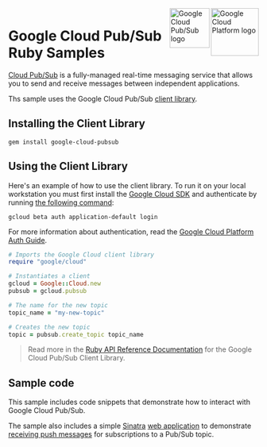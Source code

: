 <img src="https://avatars2.githubusercontent.com/u/2810941?v=3&s=96" alt="Google Cloud Platform logo" title="Google Cloud Platform" align="right" height="96" width="96"/>

<img src="https://cloud.google.com/_static/images/cloud/products/logos/svg/pubsub.svg" height="80" width="80" align="right" alt="Google Cloud Pub/Sub logo" title="Google Cloud Pub/Sub logo">

# Google Cloud Pub/Sub Ruby Samples

[Cloud Pub/Sub][pubsub_docs] is a fully-managed real-time messaging service that
allows you to send and receive messages between independent applications.

Ths sample uses the Google Cloud Pub/Sub [client library](gcloud_ruby_website).

## Installing the Client Library

    gem install google-cloud-pubsub

## Using the Client Library

Here's an example of how to use the client library.
To run it on your local workstation you must first install the
[Google Cloud SDK][gcloud_sdk] and authenticate by running
[the following command][gcloud_login]:

    gcloud beta auth application-default login

For more information about authentication, read the
[Google Cloud Platform Auth Guide][gcloud_auth_guide].

```ruby
# Imports the Google Cloud client library
require "google/cloud"

# Instantiates a client
gcloud = Google::Cloud.new
pubsub = gcloud.pubsub

# The name for the new topic
topic_name = "my-new-topic"

# Creates the new topic
topic = pubsub.create_topic topic_name
```

> Read more in the [Ruby API Reference Documentation][gcloud_ruby_pubsub]
> for the Google Cloud Pub/Sub Client Library.

<!-- ## Running the sample -->
<!-- This sample implements a command-line interface for interacting with Google Cloud Pub/Sub. -->

## Sample code

This sample includes code snippets that demonstrate how to interact
with Google Cloud Pub/Sub.

The sample also includes a simple [Sinatra][sinatra]
[web application]()
to demonstrate
[receiving push messages][pubsub_push_docs] for subscriptions to a Pub/Sub topic.

<!-- To deploy the web application -->
<!-- To run the tests -->

[google_cloud]:        https://cloud.google.com/
[pubsub_docs]:         https://cloud.google.com/pubsub/docs/
[pubsub_push_docs]:    https://cloud.google.com/pubsub/docs/subscriber#receive_push
[gcloud_sdk]:          https://cloud.google.com/sdk/
[gcloud_login]:        https://cloud.google.com/sdk/gcloud/reference/beta/auth/application-default/login
[gcloud_auth_guide]:   https://cloud.google.com/docs/authentication#getting_credentials_for_server-centric_flow
[gcloud_ruby_repo]:    https://github.com/GoogleCloudPlatform/google-cloud-ruby
[gcloud_ruby_website]: https://googlecloudplatform.github.io/google-cloud-ruby/#/
[gcloud_ruby_pubsub]:  https://googlecloudplatform.github.io/google-cloud-ruby/#/docs/google-cloud-pubsub/latest/google/cloud/pubsub
[sinatra]:             http://www.sinatrarb.com/
